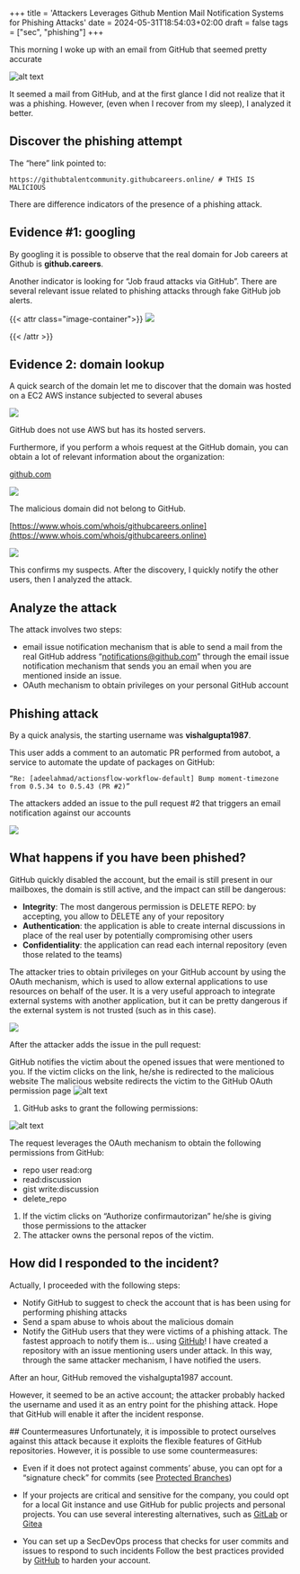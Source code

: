 +++
title = 'Attackers Leverages Github Mention Mail Notification Systems for Phishing Attacks'
date = 2024-05-31T18:54:03+02:00
draft = false
tags = ["sec", "phishing"]
+++


This morning I woke up with an email from GitHub that seemed pretty accurate

![alt text](/bump.png)

It seemed a mail from GitHub, and at the first glance I did not realize that it was a phishing. However, (even when I recover from my sleep), I analyzed it better.

## Discover the phishing attempt
The “here” link pointed to:

```
https://githubtalentcommunity.githubcareers.online/ # THIS IS MALICIOUS
```
There are difference indicators of the presence of a phishing attack.

## Evidence #1: googling
By googling it is possible to observe that the real domain for Job careers at Github is **github.careers**.

Another indicator is looking for “Job fraud attacks via GitHub”. There are several relevant issue related to phishing attacks through fake GitHub job alerts.

{{< attr class="image-container">}}
<img src="/images/job-fraud.png">
<!-- ![alt text](/images/job-fraud.png) -->
{{< /attr >}}





## Evidence 2: domain lookup
A quick search of the domain let me to discover that the domain was hosted on a EC2 AWS instance subjected to several abuses

![](/ip-abuse.png)




GitHub does not use AWS but has its hosted servers.

Furthermore, if you perform a whois request at the GitHub domain, you can obtain a lot of relevant information about the organization:

[github.com](https://www.whois.com/whois/github.com)

![](/images/whois-github.png)

The malicious domain did not belong to GitHub.

[https://www.whois.com/whois/githubcareers.online](https://www.whois.com/whois/githubcareers.online)

![](/images/whois-githubcareers.png)

This confirms my suspects. After the discovery, I quickly notify the other users, then I analyzed the attack.


## Analyze the attack
The attack involves two steps:
* email issue notification mechanism that is able to send a mail from the real GitHub address “notifications@github.com” through the email issue notification mechanism that sends you an email when you are mentioned inside an issue.
* OAuth mechanism to obtain privileges on your personal GitHub account

## Phishing attack
By a quick analysis, the starting username was **vishalgupta1987**.

This user adds a comment to an automatic PR performed from autobot, a service to automate the update of packages on GitHub:

```
“Re: [adeelahmad/actionsflow-workflow-default] Bump moment-timezone from 0.5.34 to 0.5.43 (PR #2)”
```

The attackers added an issue to the pull request #2 that triggers an email notification against our accounts

![](/images/abuse-vishal.png)


## What happens if you have been phished?

GitHub quickly disabled the account, but the email is still present in our mailboxes, the domain is still active, and the impact can still be dangerous:

* **Integrity**: The most dangerous permission is DELETE REPO: by accepting, you allow to DELETE any of your repository
* **Authentication**: the application is able to create internal discussions in place of the real user by potentially compromising other users
* **Confidentiality**: the application can read each internal repository (even those related to the teams)

The attacker tries to obtain privileges on your GitHub account by using the OAuth mechanism, which is used to allow external applications to use resources on behalf of the user. It is a very useful approach to integrate external systems with another application, but it can be pretty dangerous if the external system is not trusted (such as in this case).


![](/images/oauth-attack.png)

After the attacker adds the issue in the pull request:

GitHub notifies the victim about the opened issues that were mentioned to you.
If the victim clicks on the link, he/she is redirected to the malicious website
The malicious website redirects the victim to the GitHub OAuth permission page
![alt text](githubcareersoauth.png)

1. GitHub asks to grant the following permissions:


![alt text](/images/authorizationgithub.png)

The request leverages the OAuth mechanism to obtain the following permissions from GitHub:

- repo user read:org
- read:discussion
- gist write:discussion
- delete_repo


1. If the victim clicks on “Authorize confirmautorizan” he/she is giving those permissions to the attacker
2. The attacker owns the personal repos of the victim.

## How did I responded to the incident?
Actually, I proceeded with the following steps:

- Notify GitHub to suggest to check the account that is has been using for performing phishing attacks
- Send a spam abuse to whois about the malicious domain
- Notify the GitHub users that they were victims of a phishing attack. The fastest approach to notify them is… using [GitHub](https://github.com/giper45/github-phishing-notifications/issues/1)! I have created a repository with an issue mentioning users under attack. In this way, through the same attacker mechanism, I have notified the users.


After an hour, GitHub removed the vishalgupta1987 account.

However, it seemed to be an active account; the attacker probably hacked the username and used it as an entry point for the phishing attack. Hope that GitHub will enable it after the incident response.


## Countermeasures
Unfortunately, it is impossible to protect ourselves against this attack because it exploits the flexible features of GitHub repositories. However, it is possible to use some countermeasures:


- Even if it does not protect against comments’ abuse, you can opt for a “signature check” for commits (see [Protected Branches](https://docs.github.com/en/repositories/configuring-branches-and-merges-in-your-repository/managing-protected-branches/about-protected-branches))
- If your projects are critical and sensitive for the company, you could opt for a local Git instance and use GitHub for public projects and personal projects. You can use several interesting alternatives, such as [GitLab](https://about.gitlab.com/) or [Gitea](https://about.gitea.com/)

- You can set up a SecDevOps process that checks for user commits and issues to respond to such incidents
Follow the best practices provided by [GitHub](https://docs.github.com/en/code-security/getting-started/github-security-features) to harden your account.















